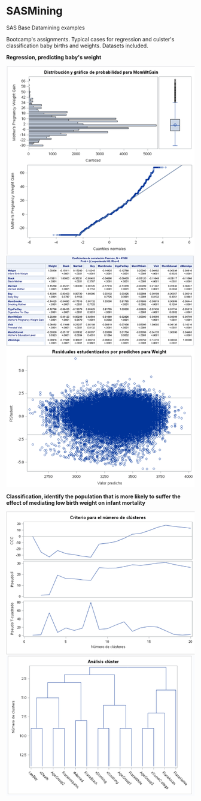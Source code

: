 # SASMining
SAS Base Datamining examples

Bootcamp's assignments. Typical cases for regression and culster's classification baby births and weights.
Datasets included.

**Regression, predicting baby's weight**

![Alt text](distribution.png?raw=true "Distribution")
![Alt text](correlation.png?raw=true "Correlation")
![Alt text](predictWeight.png?raw=true "Weight Prediction")


**Classification, identify the population that is more likely to suffer the effect of mediating low birth weight on infant mortality**

![Alt text](cluster_criteria_centroid.png?raw=true "Cluster Centroid")
![Alt text](clusters.png?raw=true "Clusters")
